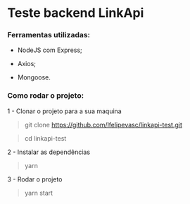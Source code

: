 # Teste backend LinkApi


### Ferramentas utilizadas:

- NodeJS com Express;

- Axios;

- Mongoose.

  

### Como rodar o projeto:

  

1 - Clonar o projeto para a sua maquina

> git clone https://github.com/lfelipevasc/linkapi-test.git

> cd linkapi-test

  

2 - Instalar as dependências

> yarn

3 - Rodar o projeto

> yarn start



